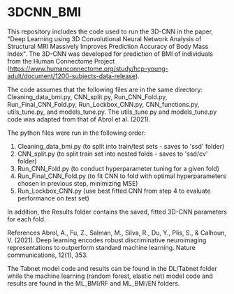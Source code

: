 # 3DCNN_BMI
This repository includes the code used to run the 3D-CNN in the paper, "Deep Learning using 3D Convolutional Neural Network Analysis of Structural MRI Massively Improves Prediction Accuracy of Body Mass Index". The 3D-CNN was developed for prediction of BMI of individuals from the Human Connectome Project (https://www.humanconnectome.org/study/hcp-young-adult/document/1200-subjects-data-release). 

The code assumes that the following files are in the same directory: Cleaning_data_bmi.py, CNN_split.py, Run_CNN_Fold.py, Run_Final_CNN_Fold.py, Run_Lockbox_CNN.py, CNN_functions.py, utils_tune.py, and models_tune.py. The utils_tune.py and models_tune.py code was adapted from that of Abrol et al. (2021).

The python files were run in the following order:
1. Cleaning_data_bmi.py (to split into train/test sets - saves to 'ssd' folder)
2. CNN_split.py (to split train set into nested folds - saves to 'ssd/cv' folder)
3. Run_CNN_Fold.py (to conduct hyperparameter tuning for a given fold)
4. Run_Final_CNN_Fold.py (to fit CNN to fold with optimal hyperparameters chosen in previous step, minimizing MSE)
5. Run_Lockbox_CNN.py (use best fitted CNN from step 4 to evaluate performance on test set)

In addition, the Results folder contains the saved, fitted 3D-CNN parameters for each fold.

References
Abrol, A., Fu, Z., Salman, M., Silva, R., Du, Y., Plis, S., & Calhoun, V. (2021). Deep learning encodes robust discriminative neuroimaging representations to outperform standard machine learning. Nature communications, 12(1), 353.

The Tabnet model code and results can be found in the DL/Tabnet folder while the machine learning (random forest, elastic net) model code and results are found in the ML_BMI/RF and ML_BMI/EN folders.

